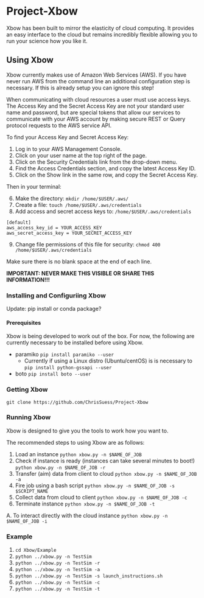 # Project-Xbow

Xbow has been built to mirror the elasticity of cloud computing. It provides an easy interface to the cloud but remains incredibly flexible allowing you to run your science how you like it. 


## Using Xbow

Xbow currently makes use of Amazon Web Services (AWS). If you have never run AWS from the command line an additional configuration step is necessary. If this is already setup you can ignore this step!

When communicating with cloud resources a user must use access keys. The Access Key and the Secret Access Key are not your standard user name and password, but are special tokens that allow our services to communicate with your AWS account by making secure REST or Query protocol requests to the AWS service API.

To find your Access Key and Secret Access Key:

   1. Log in to your AWS Management Console.
   2. Click on your user name at the top right of the page.
   3. Click on the Security Credentials link from the drop-down menu.
   4. Find the Access Credentials section, and copy the latest Access Key ID.
   5. Click on the Show link in the same row, and copy the Secret Access Key.

Then in your terminal:

   6. Make the directory: `mkdir /home/$USER/.aws/`
   7. Create a file:  `touch /home/$USER/.aws/credentials`
   8. Add access and secret access keys to: `/home/$USER/.aws/credentials`

	[default]
	aws_access_key_id = YOUR_ACCESS_KEY
	aws_secret_access_key = YOUR_SECRET_ACCESS_KEY

   9. Change file permissions of this file for security:  `chmod 400 /home/$USER/.aws/credentials`

Make sure there is no blank space at the end of each line.

 **IMPORTANT: NEVER MAKE THIS VISIBLE OR SHARE THIS INFORMATION!!!** 

### Installing and Configuriing Xbow

Update: pip install or conda package?

#### Prerequisites

Xbow is being developed to work out of the box. For now, the following are currently necessary to be installed before using Xbow.

  * paramiko `pip install paramiko --user`
    * Currently if using a Linux distro (Ubuntu/centOS) is is necessary to `pip install python-gssapi --user`
  * boto `pip install boto --user`

### Getting Xbow

`git clone https://github.com/ChrisSuess/Project-Xbow`

### Running Xbow

Xbow is designed to give you the tools to work how you want to.

The recommended steps to using Xbow are as follows:

   1. Load an instance `python xbow.py -n $NAME_OF_JOB`
   2. Check if instance is ready (instances can take several minutes to boot!) `python xbow.py -n $NAME_OF_JOB -r`
   3. Transfer (aim) data from client to cloud `python xbow.py -n $NAME_OF_JOB -a`
   4. Fire job using a bash script `python xbow.py -n $NAME_OF_JOB -s $SCRIPT_NAME`
   5. Collect data from cloud to client `python xbow.py -n $NAME_OF_JOB -c`
   6. Terminate instance `python xbow.py -n $NAME_OF_JOB -t`

   A. To interact directly with the cloud instance `python xbow.py -n $NAME_OF_JOB -i`

### Example

   1. `cd Xbow/Example`
   2. `python ../xbow.py -n TestSim`
   3. `python ../xbow.py -n TestSim -r`
   4. `python ../xbow.py -n TestSim -a`
   5. `python ../xbow.py -n TestSim -s launch_instructions.sh`
   6. `python ../xbow.py -n TestSim -c`
   7. `python ../xbow.py -n TestSim -t`

